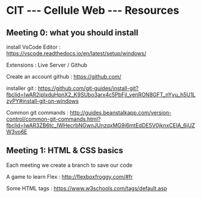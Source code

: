 # CIT --- Cellule Web --- Resources




## Meeting 0: what you should install


install VsCode Editor : 
https://vscode.readthedocs.io/en/latest/setup/windows/

Extensions : 
Live Server / Github 

Create an account github : 
https://github.com/

installer git : 
https://github.com/git-guides/install-git?fbclid=IwAR2jplxduHpnX2_K9SUbo3arx4c5PbFjl_venRON8GFT_nYvu_h5U1LzvPY#install-git-on-windows

Common git commands : http://guides.beanstalkapp.com/version-control/common-git-commands.html?fbclid=IwAR3ZB6tc_IWHecrbNGwnJUnzqxMG9i6mtEdDE5V0jknxCEIA_6iUZW3vo6E


## Meeting 1: HTML & CSS basics

Each meeting we create a branch to save our code




A game to learn Flex : http://flexboxfroggy.com/#fr




Some HTML tags : https://www.w3schools.com/tags/default.asp
